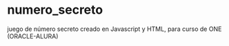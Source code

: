 # numero_secreto
juego de número secreto creado en Javascript y HTML, para curso de ONE (ORACLE-ALURA)